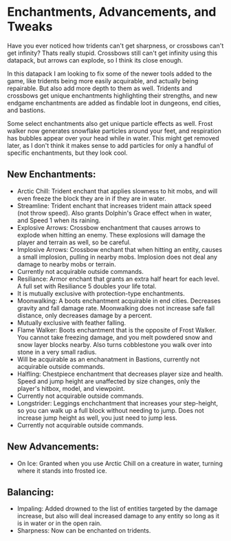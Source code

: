 # Enchantments, Advancements, and Tweaks
Have you ever noticed how tridents can't get sharpness, or crossbows can't get infinity? Thats really stupid. Crossbows still can't get infinity using this datapack, but arrows can explode, so I think its close enough.

In this datapack I am looking to fix some of the newer tools added to the game, like tridents being more easily acquirable, and actually being repairable. But also add more depth to them as well. 
Tridents and crossbows get unique enchantments highlighting their strengths, and new endgame enchantments are added as findable loot in dungeons, end cities, and bastions.

Some select enchantments also get unique particle effects as well. Frost walker now generates snowflake particles around your feet, and respiration has bubbles appear over your head while in water. This might get removed later, as I don't think it makes sense to add particles for only a handful of specific enchantments, but they look cool.

## New Enchantments:
 * Arctic Chill: Trident enchant that applies slowness to hit mobs, and will even freeze the block they are in if they are in water.
 * Streamline: Trident enchant that increases trident main attack speed (not throw speed). Also grants Dolphin's Grace effect when in water, and Speed 1 when its raining.
 * Explosive Arrows: Crossbow enchantment that causes arrows to explode when hitting an enemy. These explosions will damage the player and terrain as well, so be careful.
 * Implosive Arrows: Crossbow enchant that when hitting an entity, causes a small implosion, pulling in nearby mobs. Implosion does not deal any damage to nearby mobs or terrain.
  * Currently not acquirable outside commands.
 * Resiliance: Armor enchant that grants an extra half heart for each level. A full set with Resiliance 5 doubles your life total.
  * It is mutually exclusive with protection-type enchantments.
 * Moonwalking: A boots enchantment acquirable in end cities. Decreases gravity and fall damage rate. Moonwalking does not increase safe fall distance, only decreases damage by a percent.
  * Mutually exclusive with feather falling.
 * Flame Walker: Boots enchantment that is the opposite of Frost Walker. You cannot take freezing damage, and you melt powdered snow and snow layer blocks nearby. Also turns cobblestone you walk over into stone in a very small radius.
  * Will be acquirable as an enchanatment in Bastions, currently not acquirable outside commands.
 * Halfling: Chestpiece enchantment that decreases player size and health. Speed and jump height are unaffected by size changes, only the player's hitbox, model, and viewpoint.
  * Currently not acquirable outside commands.
 * Longstrider: Leggings enchchantment that increases your step-height, so you can walk up a full block without needing to jump. Does not increase jump height as well, you just need to jump less.
  * Currently not acquirable outside commands.

## New Advancements:
 * On Ice: Granted when you use Arctic Chill on a creature in water, turning where it stands into frosted ice.

## Balancing:
 * Impaling: Added drowned to the list of entities targeted by the damage increase, but also will deal increased damage to any entity so long as it is in water or in the open rain.
 * Sharpness: Now can be enchanted on tridents.
